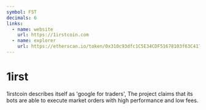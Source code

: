 ```yaml
---
symbol: FST
decimals: 6
links:
  - name: website
    url: https://1irstcoin.com
  - name: explorer
    url: https://etherscan.io/token/0x310c93dfc1C5E34CDF51678103f63C41762089CD
---
```


# 1irst

1irstcoin describes itself as 'google for traders', The project claims that its bots are able to execute market orders with high performance and low fees.
